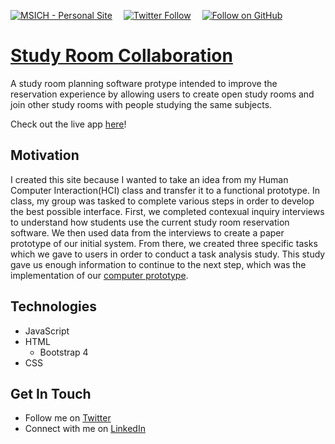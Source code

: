 [![MSICH - Personal Site](https://img.shields.io/badge/MSICH-Personal%20Site-0892d0)](https://msich.dev/)&emsp;
[![Twitter Follow](https://img.shields.io/twitter/follow/mattsichterman?style=social)](https://twitter.com/mattsichterman)&emsp;
[![Follow on GitHub](https://img.shields.io/github/followers/msichterman?label=Follow%20on%20Github&style=social)](https://github.com/msichterman)&emsp;
# [Study Room Collaboration](https://msichterman.github.io/study-room-collaboration/index.html)
A study room planning software protype intended to improve the reservation experience by allowing users to create open study rooms and join other study rooms with people studying the same subjects.

Check out the live app [here](https://msichterman.github.io/study-room-collaboration/index.html)!

## Motivation
I created this site because I wanted to take an idea from my Human Computer Interaction(HCI) class and transfer it to a functional prototype. In class, my group was tasked to complete various steps in order to develop the best possible interface. First, we completed contexual inquiry interviews to understand how students use the current study room reservation software. We then used data from the interviews to create a paper prototype of our initial system. From there, we created three specific tasks which we gave to users in order to conduct a task analysis study. This study gave us enough information to continue to the next step, which was the implementation of our [computer prototype](https://msichterman.github.io/study-room-collaboration/ComputerPrototype).

## Technologies
* JavaScript
* HTML
  * Bootstrap 4
* CSS

## Get In Touch
* Follow me on [Twitter](https://twitter.com/mattsichterman)
* Connect with me on [LinkedIn](https://www.linkedin.com/in/msichterman/)
